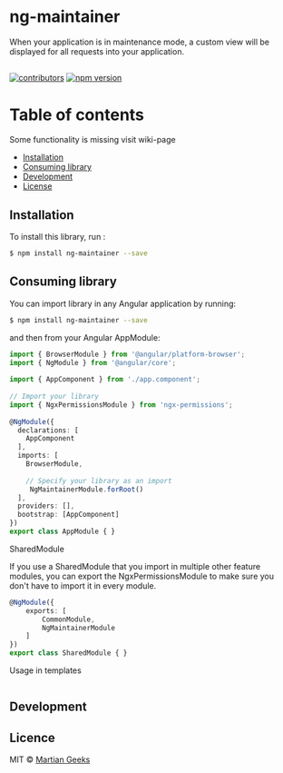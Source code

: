 # ng-maintainer

When your application is in maintenance mode, a custom view will be displayed for all requests into your application.

##
[![contributors](https://img.shields.io/github/contributors/TheMartianGeeks/ng-container.svg)](https://github.com/badges/shields/graphs/contributors)
[![npm version](https://badge.fury.io/js/ng-maintainer.svg)](https://badge.fury.io/js/ng-maintainer)

# Table of contents

Some functionality is missing visit wiki-page

- [Installation](#installation)
- [Consuming library](#consuming-library)
- [Development](#development)
- [License](#license)

## Installation

To install this library, run :

```bash
$ npm install ng-maintainer --save
```

## Consuming library

You can import library in any Angular application by running:

```bash
$ npm install ng-maintainer --save
```

and then from your Angular AppModule:

``` typescript
import { BrowserModule } from '@angular/platform-browser';
import { NgModule } from '@angular/core';
 
import { AppComponent } from './app.component';
 
// Import your library
import { NgxPermissionsModule } from 'ngx-permissions';
 
@NgModule({
  declarations: [
    AppComponent
  ],
  imports: [
    BrowserModule,
 
    // Specify your library as an import
     NgMaintainerModule.forRoot()
  ],
  providers: [],
  bootstrap: [AppComponent]
})
export class AppModule { }
```

SharedModule

If you use a SharedModule that you import in multiple other feature modules, you can export the NgxPermissionsModule to make sure you don't have to import it in every module.

``` typescript
@NgModule({
    exports: [
        CommonModule,
        NgMaintainerModule
    ]
})
export class SharedModule { }
```

Usage in templates

``` typescript
```

## Development

## Licence

MIT © [Martian Geeks](mailto:contact@gmail.com)
